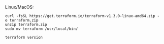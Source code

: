 Linux/MacOS:
```
curl -fsSL https://get.terraform.io/terraform-v1.3.0-linux-amd64.zip -o terraform.zip
unzip terraform.zip
sudo mv terraform /usr/local/bin/
```

```
terraform version
```